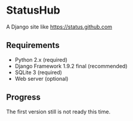 # StatusHub
A Django site like https://status.github.com

## Requirements
- Python 2.x (required)
- Django Framework 1.9.2 final (recommended)
- SQLite 3 (required)
- Web server (optional)

## Progress
The first version still is not ready this time.
